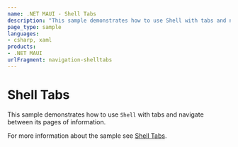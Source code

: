 ```yaml
---
name: .NET MAUI - Shell Tabs
description: "This sample demonstrates how to use Shell with tabs and navigate between its pages of information (navigation)."
page_type: sample
languages:
- csharp, xaml
products:
- .NET MAUI
urlFragment: navigation-shelltabs
---
```

# Shell Tabs

This sample demonstrates how to use `Shell` with tabs and navigate between its pages of information.

For more information about the sample see [Shell Tabs](https://docs.microsoft.com/en-us/dotnet/maui/fundamentals/shell/tabs).